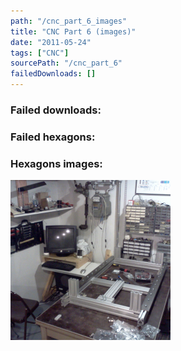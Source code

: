 ```yaml
---
path: "/cnc_part_6_images"
title: "CNC Part 6 (images)"
date: "2011-05-24"
tags: ["CNC"]
sourcePath: "/cnc_part_6"
failedDownloads: []
---
```



### Failed downloads:

### Failed hexagons:

### Hexagons images:
 ![img137.jpg_hexagon.jpeg](img137.jpg_hexagon.jpeg)
